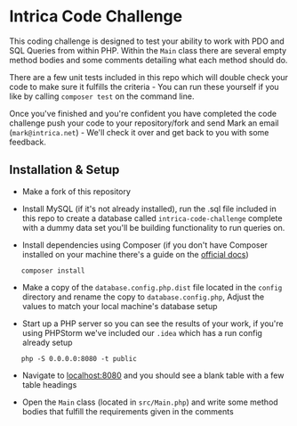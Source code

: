 # Intrica Code Challenge
This coding challenge is designed to test your ability to work with PDO and SQL Queries
from within PHP. Within the `Main` class there are several empty method bodies and some comments detailing
what each method should do.

There are a few unit tests included in this repo which will double check your code to make sure it fulfills
the criteria - You can run these yourself if you like by calling `composer test` on the command line.

Once you've finished and you're confident you have completed the code challenge push your code to your repository/fork
and send Mark an email (`mark@intrica.net`) - We'll check it over and get back to you with some feedback.

## Installation & Setup
 
 - Make a fork of this repository

 - Install MySQL (if it's not already installed), run the .sql file included in this repo to create a database called `intrica-code-challenge`
 complete with a dummy data set you'll be building functionality to run queries on.
 
 - Install dependencies using Composer (if you don't have Composer installed on your machine there's a guide 
 on the [official docs](https://getcomposer.org/doc/00-intro.md))
 ```
    composer install
```
 
 - Make a copy of the `database.config.php.dist` file located in the `config` directory and rename the copy to `database.config.php`, Adjust the values to match your local machine's database setup 
 
 - Start up a PHP server so you can see the results of your work, if you're using PHPStorm we've included our `.idea` which has a run config already setup 
 ```
    php -S 0.0.0.0:8080 -t public
 ```
 
 - Navigate to [localhost:8080](http://localhost:8080) and you should see a blank table with a few table headings
 
 - Open the `Main` class (located in `src/Main.php`) and write some method bodies that fulfill the requirements given in the comments